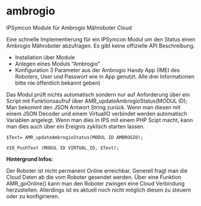 # ambrogio
IPSymcon Module für Ambrogio Mähroboter Cloud

Eine schnelle Implementierung für ein IPSymcon Modul um den Status einen Ambrogio Mähroboter abzufragen. Es gibt keine offizielle API Beschreibung. 

- Installation über Module
- Anlegen eines Moduls "Ambrogio"
- Konfiguration 3 Parameter aus der Ambrogio Handy App (IMEI des Roboters, User und Passwort wie in App genutzt. Alle drei Informationen bitte nie öffentlich bekannt geben)

Das Modul prüft nichts automatisch sondern nur auf Anforderung über ein Script mit Funktionsaufruf über AMR_updateAmbrogioStatus(MODUL ID);
Man bekommt den JSON Antwort String zurück. Wenn man diesen mit einem JSON Decoder und einem VirtualIO verbindet werden automatisch Variablen angelegt. Wenn man dies in IPS mit einem PHP Scipt macht, kann man dies auch über ein Ereignis zyklisch starten lassen.

<code>$Text= AMR_updateAmbrogioStatus(MODUL ID AMBROGIO);<br>
VIO_PushText (MODUL ID VIRTUAL_IO,  $Text);</code> 

<b>Hintergrund Infos:</b>

Der Roboter ist nicht permanent Online erreichbar. Generell fragt man die Cloud Daten ab die vom Roboter gesendet werden. Über eine Funktion AMR_goOnline() kann man den Roboter zwingen eine Cloud Verbindung herzustellen.
Allerdings ist es aktuell noch nicht möglich diesen zu steuern oder zu konfigirieren.
